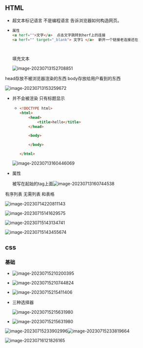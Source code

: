 

## HTML

* 超文本标记语言 不是编程语言 告诉浏览器如何构造网页。

* ```html
  属性
  <a herf="">文字</a>  点击文字跳转到herf上的连接
  <a herf="" target="_blank"> 文字1 </a>  新开一个链接老连接还在 
                            
                 
  ```
  
  填充文本
  
  ![image-20230713152708851](前端基础.assets/image-20230713152708851.png)
  
  

head存放不被浏览器渲染的东西  body存放给用户看到的东西

![image-20230713153259672](前端基础.assets/image-20230713153259672.png)

* <head>并不会被渲染 只有标题显示

  * ```html
    <!DOCTYPE html>
    <html>
        <head>
            <title>hello</title>
        </head>
        
        <body>
            
        </body>
        
    </html>
    
    ```
    
    
  
  ![image-20230713160446069](前端基础.assets/image-20230713160446069.png)



* 属性

   被写在起始的tag上面![image-20230713160744538](前端基础.assets/image-20230713160744538.png)



有序列表 无需列表 和表格 

![image-20230714220811143](E:\mynote\dev\uniappstu\前端基础.assets\image-20230714220811143.png)

![image-20230715141629575](前端基础.assets/image-20230715141629575.png)

![image-20230715143134741](前端基础.assets/image-20230715143134741.png)

![image-20230715143455674](前端基础.assets/image-20230715143455674.png)





## css

### 基础

* ![image-20230715210200395](前端基础.assets/image-20230715210200395.png)

* ![image-20230715210744824](前端基础.assets/image-20230715210744824.png)

* ![image-20230715215411406](前端基础.assets/image-20230715215411406.png)

* 三种选择器

  ![image-20230715215631980](D:/ccfile/Desktop/新建文件夹/image-20230715215631980.png)
  
* ![image-20230715215631980](前端基础.assets/image-20230715215631980.png)

![image-20230715233902996](前端基础.assets/image-20230715233902996.png)![image-20230715233819664](前端基础.assets/image-20230715233819664.png)

![image-20230716121826165](前端基础.assets/image-20230716121826165.png)

